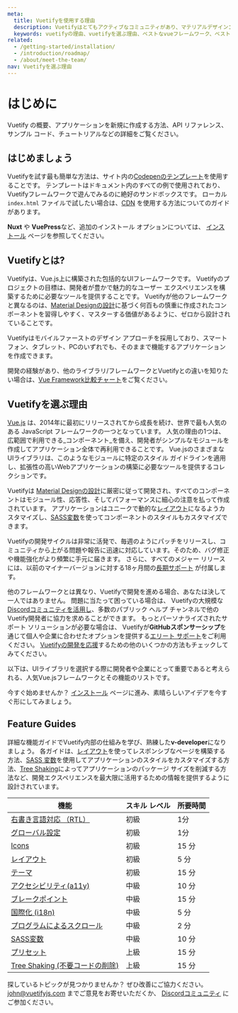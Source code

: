```yaml
---
meta:
  title: Vuetifyを使用する理由
  description: Vuetifyはとてもアクティブなコミュニティがあり、マテリアルデザインコンポーネントの簡単な使い方を提供しています。また、継続的にアップデートされています。
  keywords: vuetifyの理由、vuetifyを選ぶ理由、ベストなvueフレームワーク、ベストなuiフレームワーク
related:
  - /getting-started/installation/
  - /introduction/roadmap/
  - /about/meet-the-team/
nav: Vuetifyを選ぶ理由
---
```


# はじめに

Vuetify の概要、アプリケーションを新規に作成する方法、API リファレンス、サンプル コード、チュートリアルなどの詳細をご覧ください。

<promoted-ad slug="vuemastery-getting-started" />

## はじめましょう

Vuetifyを試す最も簡単な方法は、サイト内の[Codepenのテンプレート](https://template.vuetifyjs.com/)を使用することです。 テンプレートはドキュメント内のすべての例で使用されており、Vuetifyフレームワークで遊んでみるのに絶好のサンドボックスです。 ローカル `index.html` ファイルで試したい場合は、[CDN](/getting-started/installation/#usage-with-cdn) を使用する方法についてのガイドがあります。

**Nuxt** や **VuePress**など、追加のインストール オプションについては、 [インストール](/getting-started/installation/) ページを参照してください。

## Vuetifyとは?

Vuetifyは、Vue.js上に構築された包括的なUIフレームワークです。 Vuetifyのプロジェクトの目標は、開発者が豊かで魅力的なユーザー エクスペリエンスを構築するために必要なツールを提供することです。 Vuetifyが他のフレームワークと異なるのは、[Material Designの設計](https://material.io/)に基づく何百もの慎重に作成されたコンポーネントを習得しやすく、マスターする価値があるように、ゼロから設計されていることです。

Vuetifyはモバイルファーストのデザイン アプローチを採用しており、スマートフォン、タブレット、PCのいずれでも、そのままで機能するアプリケーションを作成できます。

開発の経験があり、他のライブラリ/フレームワークとVuetifyとの違いを知りたい場合は、[Vue Framework比較チャート](#comparison)をご覧ください。

## Vuetifyを選ぶ理由

[Vue.js](https://vuejs.org/) は、2014年に最初にリリースされてから成長を続け、世界で最も人気のある JavaScript フレームワークの一つとなっています。 人気の理由の1つは、広範囲で利用できる_コンポーネント_を備え、開発者がシンプルなモジュールを作成してアプリケーション全体で再利用できることです。  Vue.jsのさまざまなUIライブラリは、このようなモジュールに特定のスタイル ガイドラインを適用し、拡張性の高いWebアプリケーションの構築に必要なツールを提供するコレクションです。

Vuetifyは [Material Designの設計](https://material.io/)に厳密に従って開発され、すべてのコンポーネントはモジュール性、応答性、そしてパフォーマンスに細心の注意を払って作成されています。 アプリケーションはユニークで動的な[レイアウト](/features/layouts/)になるようカスタマイズし、[SASS変数](/features/sass-variables/)を使ってコンポーネントのスタイルもカスタマイズできます。

Vuetifyの開発サイクルは非常に活発で、毎週のようにパッチをリリースし、コミュニティから上がる問題や報告に迅速に対応しています。そのため、バグ修正や機能強化がより頻繁に手元に届きます。 さらに、すべてのメジャー リリースには、以前のマイナーバージョンに対する18ヶ月間の[長期サポート](/introduction/long-term-support/) が付属します。

他のフレームワークとは異なり、Vuetifyで開発を進める場合、あなたは決して一人ではありません。 問題に当たって困っている場合は、 Vuetifyの大規模な[Discordコミュニティを活用し](https://community.vuetifyjs.com/)、多数のパブリック ヘルプ チャンネルで他のVuetify開発者に協力を求めることができます。 もっとパーソナライズされたサポート ソリューションが必要な場合は、 Vuetifyが**GitHubスポンサーシップ**を通じて個人や企業に合わせたオプションを提供する[エリート サポート](https://github.com/sponsors/johnleider)をご利用ください。 [Vuetifyの開発を応援](/about/sponsors-and-backers/)するための他のいくつかの方法もチェックしてみてください。

以下は、UIライブラリを選択する際に開発者や企業にとって重要であると考えられる、人気Vue.jsフレームワークとその機能のリストです。

<vuetify-comparison />

今すぐ始めませんか？ [インストール](/getting-started/installation/) ページに進み、素晴らしいアイデアを今すぐ形にしてみましょう。

## Feature Guides

詳細な機能ガイドでVuetify内部の仕組みを学び、熟練した**v-developer**になりましょう。 各ガイドは、[レイアウト](/features/layouts/)を使ってレスポンシブなページを構築する方法、[SASS 変数](/features/sass-variables/)を使用してアプリケーションのスタイルをカスタマイズする方法、[Tree Shaking](/features/treeshaking/)によってアプリケーションのパッケージ サイズを削減する方法など、開発エクスペリエンスを最大限に活用するための情報を提供するように設計されています。

| 機能                                                | スキル レベル | 所要時間 |
| ------------------------------------------------- | ------- | ---- |
| [右書き言語対応 （RTL）](/features/bidirectionality/)      | 初級      | 1分   |
| [グローバル設定](/features/global-config/)               | 初級      | 1分   |
| [Icons](/features/icon-fonts/)                    | 初級      | 15 分 |
| [レイアウト](/features/layouts/)                       | 初級      | 5 分  |
| [テーマ](/features/theme/)                           | 初級      | 15 分 |
| [アクセシビリティ(a11y)](/features/accessibility)         | 中級      | 10 分 |
| [ブレークポイント](/features/breakpoints)                 | 中級      | 15 分 |
| [国際化 (i18n)](/features/internationalization/)     | 中級      | 5 分  |
| [プログラムによるスクロール](/features/scrolling/)             | 中級      | 2 分  |
| [SASS変数](/features/sass-variables/)               | 中級      | 10 分 |
| [プリセット](/features/presets/)                       | 上級      | 15 分 |
| [Tree Shaking (不要コードの削除)](/features/treeshaking/) | 上級      | 15 分 |

探しているトピックが見つかりませんか？ ぜひ改善にご協力ください。 [john@vuetifyjs.com](mailto:john@vuetifyjs.com) までご意見をお寄せいただくか、 [Discordコミュニティ](https://community.vuetifyjs.com/) にご参加ください。

<promoted-ad slug="vuetify-discord" />

<backmatter />
